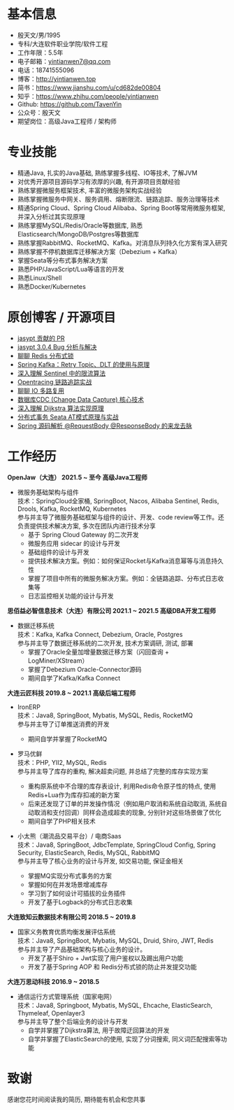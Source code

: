 # 基本信息

- 殷天文/男/1995
- 专科/大连软件职业学院/软件工程
- 工作年限：5.5年
- 电子邮箱：yintianwen7@qq.com
- 电话：18741555096
- 博客：http://yintianwen.top
- 简书：https://www.jianshu.com/u/cd682de00804
- 知乎：https://www.zhihu.com/people/yintianwen
- Github: https://github.com/TavenYin
- 公众号：殷天文
- 期望岗位：高级Java工程师 / 架构师



# 专业技能

- 精通Java, 扎实的Java基础, 熟练掌握多线程、IO等技术, 了解JVM 
- 对优秀开源项目源码学习有浓厚的兴趣, 有开源项目贡献经验
- 熟练掌握微服务框架技术, 丰富的微服务架构实战经验
- 熟练掌握微服务中网关、服务调用、熔断限流、链路追踪、服务治理等技术
- 精通Spring Cloud、Spring Cloud Alibaba、Spring Boot等常用微服务框架, 并深入分析过其实现原理
- 熟练掌握MySQL/Redis/Oracle等数据库, 熟悉Elasticsearch/MongoDB/Postgres等数据库
- 熟练掌握RabbitMQ、RocketMQ、Kafka。对消息队列持久化方案有深入研究
- 熟练掌握不停机数据库迁移解决方案（Debezium + Kafka）
- 掌握Seata等分布式事务解决方案
- 熟悉PHP/JavaScript/Lua等语言的开发
- 熟悉Linux/Shell
- 熟悉Docker/Kubernetes



# 原创博客 / 开源项目
- [jasypt 贡献的 PR](https://github.com/ulisesbocchio/jasypt-spring-boot/pull/344)
- [jasypt 3.0.4 Bug 分析与解决](https://www.jianshu.com/p/612fbce0484f)
- [聊聊 Redis 分布式锁](https://www.jianshu.com/p/37a4eedc9041)
- [Spring Kafka：Retry Topic、DLT 的使用与原理](https://www.jianshu.com/p/8498ee18d993)
- [深入理解 Sentinel 中的限流算法](https://www.jianshu.com/p/5d26fe1dec3b)
- [Opentracing 链路追踪实战](https://www.jianshu.com/p/b6114ab00978)
- [聊聊 IO 多路复用](https://www.jianshu.com/p/9ebd4fd8c892)
- [数据库CDC (Change Data Capture) 核心技术](https://github.com/TavenYin/database-cdc)
- [深入理解 Dijkstra 算法实现原理](https://www.jianshu.com/p/ff6db00ad866)
- [分布式事务 Seata AT模式原理与实战](https://www.jianshu.com/p/e5dc4d07e24e)
- [Spring 源码解析 @RequestBody @ResponseBody 的来龙去脉](https://www.jianshu.com/p/f8e48ac2dce7)



# 工作经历

**OpenJaw（大连） 2021.5 ~ 至今 高级Java工程师**
- 微服务基础架构与组件   
技术：SpringCloud全家桶, SpringBoot, Nacos, Alibaba Sentinel, Redis, Drools, Kafka, RocketMQ, Kubernetes    
参与并主导了微服务基础框架与组件的设计、开发、code review等工作。还负责提供技术解决方案, 多次在团队内进行技术分享
    - 基于 Spring Cloud Gateway 的二次开发
    - 微服务应用 sidecar 的设计与开发
    - 基础组件的设计与开发
    - 提供技术解决方案。例如：如何保证Rocket与Kafka消息幂等与消息持久性
    - 掌握了项目中所有的微服务解决方案。例如：全链路追踪、分布式日志收集等
    - 日志监控相关功能的设计与开发

**思佰益必智信息技术（大连）有限公司 2021.1 ~ 2021.5 高级DBA开发工程师**
- 数据迁移系统  
技术：Kafka, Kafka Connect, Debezium, Oracle, Postgres  
参与并主导了数据迁移系统的二次开发, 技术方案调研, 测试, 部署
    - 掌握了Oracle全量加增量数据迁移方案（闪回查询 + LogMiner/XStream）
    - 掌握了Debezium Oracle-Connector源码
    - 期间自学了Kafka/Kafka Connect

**大连云匠科技 2019.8 ~ 2021.1 高级后端工程师**

- IronERP  
技术：Java8, SpringBoot, Mybatis, MySQL, Redis, RocketMQ  
参与并主导了订单推送消费的开发  
    - 期间自学并掌握了RocketMQ

- 罗马优鲜  
技术：PHP, YII2, MySQL, Redis  
参与并主导了库存的重构, 解决超卖问题, 并总结了完整的库存实现方案
    - 重构原系统中不合理的库存表设计, 利用Redis命令原子性的特点, 使用Redis+Lua作为库存扣减的新方案
    - 后来还发现了订单的并发操作情况（例如用户取消和系统自动取消, 系统自动取消和支付回调）同样会造成超卖的现象, 分别针对这些场景做了优化
    - 期间自学了PHP相关技术


- 小太熊（潮流品交易平台）/ 电商Saas  
技术：Java8, SpringBoot, JdbcTemplate, SpringCloud Config, Spring Security, ElasticSearch, Redis, MySQL, RabbitMQ  
参与并主导了核心业务的设计与开发, 如交易功能, 保证金相关  
    - 掌握MQ实现分布式事务的方案  
    - 掌握如何在并发场景增减库存  
    - 学习到了如何设计可插拔的业务插件  
    - 开发了基于Logback的分布式日志收集

**大连致知云数据技术有限公司 2018.5 ~ 2019.8**

- 国家义务教育优质均衡发展评估系统  
技术：Java8, SpringBoot, Mybatis, MySQL, Druid, Shiro, JWT, Redis  
参与并主导了产品基础架构与核心业务的设计。
    - 开发了基于Shiro + Jwt实现了用户鉴权以及踢出用户功能  
    - 开发了基于Spring AOP 和 Redis分布式锁的防止并发提交功能  

**大连万思动科技 2016.9 ~ 2018.5**

- 通信运行方式管理系统（国家电网）  
技术：Java8, Springboot, Mybatis, MySQL, Ehcache, ElasticSearch, Thymeleaf, Openlayer3  
参与并主导了整个后端业务的设计与开发  
    - 自学并掌握了Dijkstra算法, 用于故障迂回算法的开发  
    - 自学并掌握了ElasticSearch的使用, 实现了分词搜索, 同义词匹配搜索等功能  



# 致谢
感谢您花时间阅读我的简历, 期待能有机会和您共事
